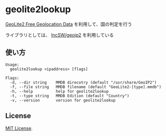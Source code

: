 # geolite2lookup

[GeoLite2 Free Geolocation Data](https://dev.maxmind.com/geoip/geolite2-free-geolocation-data) を利用して、国の判定を行う

ライブラリとしては、 [IncSW/geoip2](https://github.com/IncSW/geoip2) を利用している

## 使い方

```
Usage:
  geolite2lookup <ipaddress> [flags]

Flags:
  -d, --dir string    MMDB direcotry (default "/usr/share/GeoIP2")
  -f, --file string   MMDB filename (default "GeoLite2-[type].mmdb")
  -h, --help          help for geolite2lookup
  -t, --type string   MMDB Edition (default "Country")
  -v, --version       version for geolite2lookup
```

## License

[MIT License](LICENSE).
